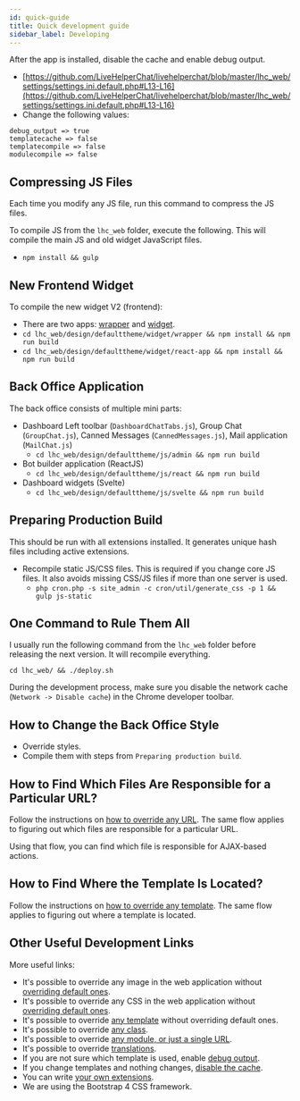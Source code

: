 ```yaml
---
id: quick-guide
title: Quick development guide
sidebar_label: Developing
---
```


After the app is installed, disable the cache and enable debug output.

*   [https://github.com/LiveHelperChat/livehelperchat/blob/master/lhc_web/settings/settings.ini.default.php#L13-L16](https://github.com/LiveHelperChat/livehelperchat/blob/master/lhc_web/settings/settings.ini.default.php#L13-L16)
*   Change the following values:

```
debug_output => true
templatecache => false
templatecompile => false
modulecompile => false
```

## Compressing JS Files

Each time you modify any JS file, run this command to compress the JS files.

To compile JS from the `lhc_web` folder, execute the following. This will compile the main JS and old widget JavaScript files.

*   `npm install && gulp`

## New Frontend Widget

To compile the new widget V2 (frontend):

*   There are two apps: [wrapper](https://github.com/LiveHelperChat/livehelperchat/tree/master/lhc_web/design/defaulttheme/widget/wrapper) and [widget](https://github.com/LiveHelperChat/livehelperchat/tree/master/lhc_web/design/defaulttheme/widget/react-app).
*   `cd lhc_web/design/defaulttheme/widget/wrapper && npm install && npm run build`
*   `cd lhc_web/design/defaulttheme/widget/react-app && npm install && npm run build`

## Back Office Application

The back office consists of multiple mini parts:

*   Dashboard Left toolbar (`DashboardChatTabs.js`), Group Chat (`GroupChat.js`), Canned Messages (`CannedMessages.js`), Mail application (`MailChat.js`)
    *   `cd lhc_web/design/defaulttheme/js/admin && npm run build`
*   Bot builder application (ReactJS)
    *   `cd lhc_web/design/defaulttheme/js/react && npm run build`
*   Dashboard widgets (Svelte)
    *   `cd lhc_web/design/defaulttheme/js/svelte && npm run build`

## Preparing Production Build

This should be run with all extensions installed. It generates unique hash files including active extensions.

*   Recompile static JS/CSS files. This is required if you change core JS files. It also avoids missing CSS/JS files if more than one server is used.
    *   `php cron.php -s site_admin -c cron/util/generate_css -p 1 && gulp js-static`

## One Command to Rule Them All

I usually run the following command from the `lhc_web` folder before releasing the next version. It will recompile everything.

```shell
cd lhc_web/ && ./deploy.sh
```

During the development process, make sure you disable the network cache (`Network -> Disable cache`) in the Chrome developer toolbar.

## How to Change the Back Office Style

*   Override styles.
*   Compile them with steps from `Preparing production build`.

## How to Find Which Files Are Responsible for a Particular URL?

Follow the instructions on [how to override any URL](extending/override-module.md). The same flow applies to figuring out which files are responsible for a particular URL.

Using that flow, you can find which file is responsible for AJAX-based actions.

## How to Find Where the Template Is Located?

Follow the instructions on [how to override any template](extending/overriding-templates.md). The same flow applies to figuring out where a template is located.

## Other Useful Development Links

More useful links:

*   It's possible to override any image in the web application without [overriding default ones](development/unbrand.md#how-to-change-logo).
*   It's possible to override any CSS in the web application without [overriding default ones](development/unbrand.md).
*   It's possible to override [any template](extending/overriding-templates.md) without overriding default ones.
*   It's possible to override [any class](development/override-class.md).
*   It's possible to override [any module, or just a single URL](extending/override-module.md).
*   It's possible to override [translations](language.md#how-to-override-default-translations).
*   If you are not sure which template is used, enable [debug output](debug.md).
*   If you change templates and nothing changes, [disable the cache](debug.md#disabling-cache).
*   You can write [your own extensions](extending/writing-extension.md).
*   We are using the Bootstrap 4 CSS framework.
